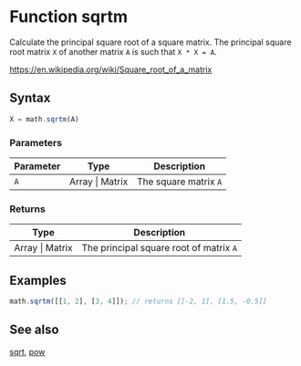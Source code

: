 <!-- Note: This file is automatically generated from source code comments. Changes made in this file will be overridden. -->

# Function sqrtm

Calculate the principal square root of a square matrix.
The principal square root matrix `X` of another matrix `A` is such that `X * X = A`.

https://en.wikipedia.org/wiki/Square_root_of_a_matrix


## Syntax

```js
X = math.sqrtm(A)
```

### Parameters

Parameter | Type | Description
--------- | ---- | -----------
`A` | Array &#124; Matrix | The square matrix `A`

### Returns

Type | Description
---- | -----------
Array &#124; Matrix | The principal square root of matrix `A`


## Examples

```js
math.sqrtm([[1, 2], [3, 4]]); // returns [[-2, 1], [1.5, -0.5]]
```


## See also

[sqrt](sqrt.md),
[pow](pow.md)
